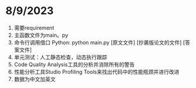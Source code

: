 # 8/9/2023
1. 需要requirement
2. 主函数文件为main。py
3. 命令行调用借口 Python: python main.py [原文文件] [抄袭版论文的文件] [答案文件]
4. 单元测试：人工静态检查，动态执行跟踪
5. Code Quality Analysis工具的分析并消除所有的警告
6. 性能分析工具Studio Profiling Tools来找出代码中的性能瓶颈并进行改进
7. 数据为中文加英文